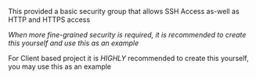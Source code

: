 This provided a basic security group that allows SSH Access as-well as HTTP and HTTPS access

_When more fine-grained security is required, it is recommended to create this yourself and use this as an example_

For Client based project it is _HIGHLY_ recommended to create this yourself, you may use this as an example